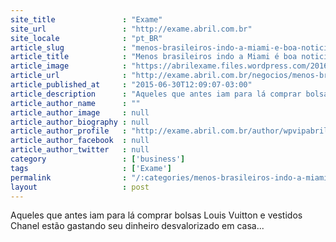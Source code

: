 ```yaml
---
site_title               : "Exame"
site_url                 : "http://exame.abril.com.br"
site_locale              : "pt_BR"
article_slug             : "menos-brasileiros-indo-a-miami-e-boa-noticia-para-iguatemi"
article_title            : "Menos brasileiros indo a Miami é boa noticia para Iguatemi"
article_image            : "https://abrilexame.files.wordpress.com/2016/09/size_960_16_9_chanel9.jpg?quality=70&strip=all&w=960"
article_url              : "http://exame.abril.com.br/negocios/menos-brasileiros-indo-a-miami-e-boa-noticia-para-iguatemi/"
article_published_at     : "2015-06-30T12:09:07-03:00"
article_description      : "Aqueles que antes iam para lá comprar bolsas Louis Vuitton e vestidos Chanel estão gastando seu dinheiro desvalorizado em casa..."
article_author_name      : ""
article_author_image     : null
article_author_biography : null
article_author_profile   : "http://exame.abril.com.br/author/wpvipabril/"
article_author_facebook  : null
article_author_twitter   : null
category                 : ['business']
tags                     : ['Exame']
permalink                : "/:categories/menos-brasileiros-indo-a-miami-e-boa-noticia-para-iguatemi/"
layout                   : post
---
```


Aqueles que antes iam para lá comprar bolsas Louis Vuitton e vestidos Chanel estão gastando seu dinheiro desvalorizado em casa...
